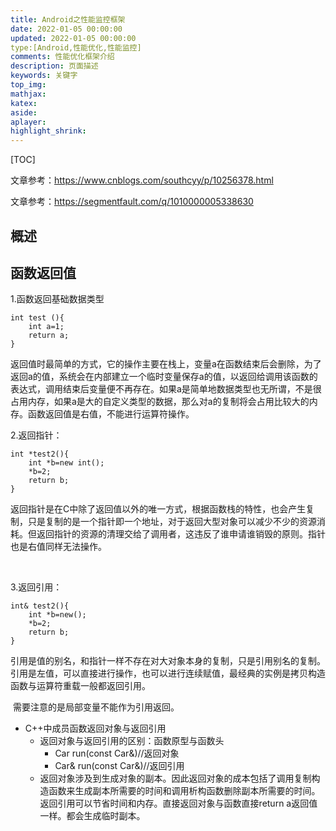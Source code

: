 ```yaml
---
title: Android之性能监控框架
date: 2022-01-05 00:00:00
updated: 2022-01-05 00:00:00
type:[Android,性能优化,性能监控]
comments: 性能优化框架介绍
description: 页面描述
keywords: 关键字
top_img:
mathjax:
katex:
aside:
aplayer:
highlight_shrink:
---
```


[TOC]



文章参考：https://www.cnblogs.com/southcyy/p/10256378.html

文章参考：https://segmentfault.com/q/1010000005338630



## 概述





## 函数返回值

1.函数返回基础数据类型

```shell
int test (){
	int a=1;
	return a;
}
```

​	返回值时最简单的方式，它的操作主要在栈上，变量a在函数结束后会删除，为了返回a的值，系统会在内部建立一个临时变量保存a的值，以返回给调用该函数的表达式，调用结束后变量便不再存在。如果a是简单地数据类型也无所谓，不是很占用内存，如果a是大的自定义类型的数据，那么对a的复制将会占用比较大的内存。函数返回值是右值，不能进行运算符操作。



2.返回指针：

```
int *test2(){
	int *b=new int();
	*b=2;
	return b;
}
```

​		返回指针是在C中除了返回值以外的唯一方式，根据函数栈的特性，也会产生复制，只是复制的是一个指针即一个地址，对于返回大型对象可以减少不少的资源消耗。但返回指针的资源的清理交给了调用者，这违反了谁申请谁销毁的原则。指针也是右值同样无法操作。

​	

3.返回引用：

```
int& test2(){
	int *b=new();
	*b=2;
	return b;
}
```

​		引用是值的别名，和指针一样不存在对大对象本身的复制，只是引用别名的复制。引用是左值，可以直接进行操作，也可以进行连续赋值，最经典的实例是拷贝构造函数与运算符重载一般都返回引用。

​		需要注意的是局部变量不能作为引用返回。



- C++中成员函数返回对象与返回引用
  - 返回对象与返回引用的区别：函数原型与函数头
    - Car run(const Car&)//返回对象
    - Car& run(const Car&)//返回引用
  - 返回对象涉及到生成对象的副本。因此返回对象的成本包括了调用复制构造函数来生成副本所需要的时间和调用析构函数删除副本所需要的时间。返回引用可以节省时间和内存。直接返回对象与函数直接return a返回值一样。都会生成临时副本。





